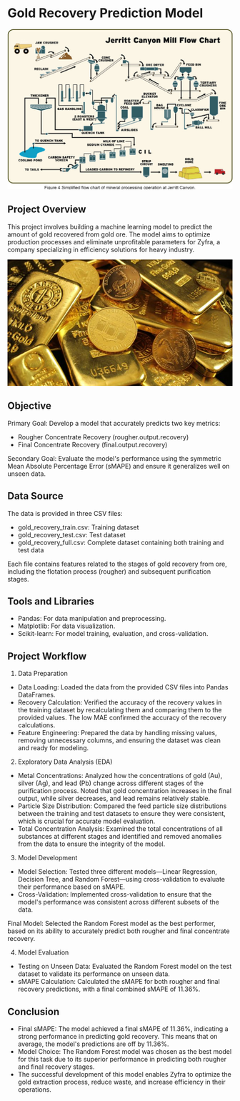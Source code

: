 # Gold Recovery Prediction Model
![Gold Extraction Process](goldextraction.png)
## Project Overview
This project involves building a machine learning model to predict the amount of gold recovered from gold ore. The model aims to optimize production processes and eliminate unprofitable parameters for Zyfra, a company specializing in efficiency solutions for heavy industry.

![Gold Bars](gold.jpg)

## Objective

Primary Goal: Develop a model that accurately predicts two key metrics:
- Rougher Concentrate Recovery (rougher.output.recovery)
- Final Concentrate Recovery (final.output.recovery)

Secondary Goal: Evaluate the model's performance using the symmetric Mean Absolute Percentage Error (sMAPE) and ensure it generalizes well on unseen data.

## Data Source
The data is provided in three CSV files:

- gold_recovery_train.csv: Training dataset
- gold_recovery_test.csv: Test dataset
- gold_recovery_full.csv: Complete dataset containing both training and test data

Each file contains features related to the stages of gold recovery from ore, including the flotation process (rougher) and subsequent purification stages.

## Tools and Libraries
- Pandas: For data manipulation and preprocessing.
- Matplotlib: For data visualization.
- Scikit-learn: For model training, evaluation, and cross-validation.

## Project Workflow

1. Data Preparation
- Data Loading: Loaded the data from the provided CSV files into Pandas DataFrames.
- Recovery Calculation: Verified the accuracy of the recovery values in the training dataset by recalculating them and comparing them to the provided values. The low MAE confirmed the accuracy of the recovery calculations.
- Feature Engineering: Prepared the data by handling missing values, removing unnecessary columns, and ensuring the dataset was clean and ready for modeling.
  
2. Exploratory Data Analysis (EDA)
- Metal Concentrations: Analyzed how the concentrations of gold (Au), silver (Ag), and lead (Pb) change across different stages of the purification process. Noted that gold concentration increases in the final output,  while silver decreases, and lead remains relatively stable.
- Particle Size Distribution: Compared the feed particle size distributions between the training and test datasets to ensure they were consistent, which is crucial for accurate model evaluation.
- Total Concentration Analysis: Examined the total concentrations of all substances at different stages and identified and removed anomalies from the data to ensure the integrity of the model.
  
3. Model Development
- Model Selection: Tested three different models—Linear Regression, Decision Tree, and Random Forest—using cross-validation to evaluate their performance based on sMAPE.
- Cross-Validation: Implemented cross-validation to ensure that the model's performance was consistent across different subsets of the data.
  
Final Model: Selected the Random Forest model as the best performer, based on its ability to accurately predict both rougher and final concentrate recovery.

4. Model Evaluation

- Testing on Unseen Data: Evaluated the Random Forest model on the test dataset to validate its performance on unseen data.
- sMAPE Calculation: Calculated the sMAPE for both rougher and final recovery predictions, with a final combined sMAPE of 11.36%.

## Conclusion
- Final sMAPE: The model achieved a final sMAPE of 11.36%, indicating a strong performance in predicting gold recovery. This means that on average, the model's predictions are off by 11.36%.
- Model Choice: The Random Forest model was chosen as the best model for this task due to its superior performance in predicting both rougher and final recovery stages.
- The successful development of this model enables Zyfra to optimize the gold extraction process, reduce waste, and increase efficiency in their operations.


